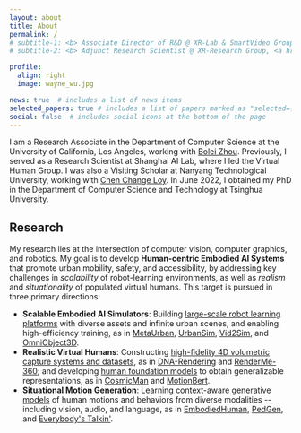 ```yaml
---
layout: about
title: About
permalink: /
# subtitle-1: <b> Associate Director of R&D @ XR-Lab & SmartVideo Group, <a href='https://www.sensetime.com/en'>SenseTime Group Inc.</a></b>
# subtitle-2: <b> Adjunct Research Scientist @ XR-Research Group, <a href='https://www.shlab.org.cn/'>Shanghai AI Lab.</a></b>

profile:
  align: right
  image: wayne_wu.jpg

news: true  # includes a list of news items
selected_papers: true # includes a list of papers marked as "selected={true}"
social: false  # includes social icons at the bottom of the page
---
```


I am a Research Associate in the Department of Computer Science at the University of California, Los Angeles, working with [Bolei Zhou](https://boleizhou.github.io/).
Previously, I served as a Research Scientist at Shanghai AI Lab, where I led the Virtual Human Group.
I was also a Visiting Scholar at Nanyang Technological University, working with [Chen Change Loy](https://www.mmlab-ntu.com/person/ccloy/).
In June 2022, I obtained my PhD in the Department of Computer Science and Technology at Tsinghua University.

<div class="research">
  <h2>Research</h2>

  <p>My research lies at the intersection of computer vision, computer graphics, and robotics. My goal is to develop <strong>Human-centric Embodied AI Systems</strong> that promote urban mobility, safety, and accessibility, by addressing key challenges in <em>scalability</em> of robot-learning environments, as well as <em>realism</em> and <em>situationality</em> of populated virtual humans. This target is pursued in three primary directions:</p>

  <ul>
    <li><strong>Scalable Embodied AI Simulators</strong>: Building <u>large-scale robot learning platforms</u> with diverse assets and infinite urban scenes, and enabling high-efficiency training, as in <a href="https://metadriverse.github.io/metaurban/">MetaUrban</a>, <a href="publication/">UrbanSim</a>, <a href="https://metadriverse.github.io/vid2sim/">Vid2Sim</a>, and <a href="https://omniobject3d.github.io/">OmniObject3D</a>.</li>
    <li><strong>Realistic Virtual Humans</strong>: Constructing <u>high-fidelity 4D volumetric capture systems and datasets</u>, as in <a href="https://dna-rendering.github.io/">DNA-Rendering</a> and <a href="https://renderme-360.github.io/">RenderMe-360</a>; and developing <u>human foundation models</u> to obtain generalizable representations, as in <a href="https://cosmicman-cvpr2024.github.io/">CosmicMan</a> and <a href="https://motionbert.github.io/">MotionBert</a>.</li>
    <li><strong>Situational Motion Generation</strong>: Learning <u>context-aware generative models</u> of human motions and behaviors from diverse modalities -- including vision, audio, and language, as in <a href="https://embodiedhuman.github.io/">EmbodiedHuman</a>, <a href="https://genforce.github.io/PedGen/">PedGen</a>, and <a href="https://wywu.github.io/projects/EBT/EBT.html">Everybody's Talkin'</a>.</li>
  </ul>
</div>

